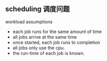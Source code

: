 ## scheduling 调度问题  
workload assumptions  
* each job runs for the same amount of time  
* all jobs arrive at the same time  
* once started, each job runs to completion  
* all jobs only use the cpu.   
* the run-time of each job is known.  

